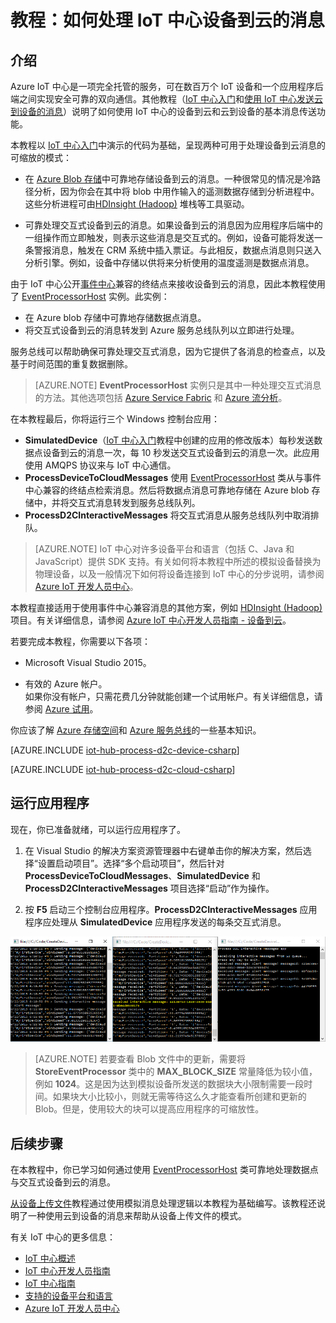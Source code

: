 <properties
	pageTitle="处理 IoT 中心设备到云的消息 | Azure"
	description="遵照本教程了解处理 IoT 中心设备到云消息的有用模式。"
	services="iot-hub"
	documentationCenter=".net"
	authors="dominicbetts"
	manager="timlt"
	editor=""/>

<tags
     ms.service="iot-hub"
     ms.date="04/29/2016"
     wacn.date="07/04/2016"/>

# 教程：如何处理 IoT 中心设备到云的消息

## 介绍

Azure IoT 中心是一项完全托管的服务，可在数百万个 IoT 设备和一个应用程序后端之间实现安全可靠的双向通信。其他教程（[IoT 中心入门]和[使用 IoT 中心发送云到设备的消息]）说明了如何使用 IoT 中心的设备到云和云到设备的基本消息传送功能。

本教程以 [IoT 中心入门]中演示的代码为基础，呈现两种可用于处理设备到云消息的可缩放的模式：

- 在 [Azure Blob 存储]中可靠地存储设备到云的消息。一种很常见的情况是冷路径分析，因为你会在其中将 blob 中用作输入的遥测数据存储到分析进程中。这些分析进程可由[HDInsight (Hadoop)] 堆栈等工具驱动。

- 可靠处理交互式设备到云的消息。如果设备到云的消息因为应用程序后端中的一组操作而立即触发，则表示这些消息是交互式的。例如，设备可能将发送一条警报消息，触发在 CRM 系统中插入票证。与此相反，数据点消息则只送入分析引擎。例如，设备中存储以供将来分析使用的温度遥测是数据点消息。

由于 IoT 中心公开[事件中心][lnk-event-hubs]兼容的终结点来接收设备到云的消息，因此本教程使用了 [EventProcessorHost] 实例。此实例：

* 在 Azure blob 存储中可靠地存储数据点消息。
* 将交互式设备到云的消息转发到 Azure 服务总线队列以立即进行处理。

服务总线可以帮助确保可靠处理交互式消息，因为它提供了各消息的检查点，以及基于时间范围的重复数据删除。

> [AZURE.NOTE] **EventProcessorHost** 实例只是其中一种处理交互式消息的方法。其他选项包括 [Azure Service Fabric][lnk-service-fabric] 和 [Azure 流分析][lnk-stream-analytics]。

在本教程最后，你将运行三个 Windows 控制台应用：

* **SimulatedDevice**（[IoT 中心入门]教程中创建的应用的修改版本）每秒发送数据点设备到云的消息一次，每 10 秒发送交互式设备到云的消息一次。此应用使用 AMQPS 协议来与 IoT 中心通信。
* **ProcessDeviceToCloudMessages** 使用 [EventProcessorHost] 类从与事件中心兼容的终结点检索消息。然后将数据点消息可靠地存储在 Azure blob 存储中，并将交互式消息转发到服务总线队列。
* **ProcessD2CInteractiveMessages** 将交互式消息从服务总线队列中取消排队。

> [AZURE.NOTE] IoT 中心对许多设备平台和语言（包括 C、Java 和 JavaScript）提供 SDK 支持。有关如何将本教程中所述的模拟设备替换为物理设备，以及一般情况下如何将设备连接到 IoT 中心的分步说明，请参阅 [Azure IoT 开发人员中心]。

本教程直接适用于使用事件中心兼容消息的其他方案，例如 [HDInsight (Hadoop)] 项目。有关详细信息，请参阅 [Azure IoT 中心开发人员指南 - 设备到云]。

若要完成本教程，你需要以下各项：

+ Microsoft Visual Studio 2015。

+ 有效的 Azure 帐户。<br/>如果你没有帐户，只需花费几分钟就能创建一个试用帐户。有关详细信息，请参阅 [Azure 试用](/pricing/1rmb-trial)。

你应该了解 [Azure 存储空间]和 [Azure 服务总线]的一些基本知识。


[AZURE.INCLUDE [iot-hub-process-d2c-device-csharp](../includes/iot-hub-process-d2c-device-csharp.md)]


[AZURE.INCLUDE [iot-hub-process-d2c-cloud-csharp](../includes/iot-hub-process-d2c-cloud-csharp.md)]

## 运行应用程序

现在，你已准备就绪，可以运行应用程序了。

1.	在 Visual Studio 的解决方案资源管理器中右键单击你的解决方案，然后选择“设置启动项目”。选择“多个启动项目”，然后针对 **ProcessDeviceToCloudMessages**、**SimulatedDevice** 和 **ProcessD2CInteractiveMessages** 项目选择“启动”作为操作。

2.	按 **F5** 启动三个控制台应用程序。**ProcessD2CInteractiveMessages** 应用程序应处理从 **SimulatedDevice** 应用程序发送的每条交互式消息。

  ![三个控制台应用程序][50]

> [AZURE.NOTE] 若要查看 Blob 文件中的更新，需要将 **StoreEventProcessor** 类中的 **MAX\_BLOCK\_SIZE** 常量降低为较小值，例如 **1024**。这是因为达到模拟设备所发送的数据块大小限制需要一段时间。如果块大小比较小，则就无需等待这么久才能查看所创建和更新的 Blob。但是，使用较大的块可以提高应用程序的可缩放性。

## 后续步骤

在本教程中，你已学习如何通过使用 [EventProcessorHost] 类可靠地处理数据点与交互式设备到云的消息。

[从设备上传文件]教程通过使用模拟消息处理逻辑以本教程为基础编写。该教程还说明了一种使用云到设备的消息来帮助从设备上传文件的模式。

有关 IoT 中心的更多信息：

* [IoT 中心概述]
* [IoT 中心开发人员指南]
* [IoT 中心指南]
* [支持的设备平台和语言][Supported devices]
* [Azure IoT 开发人员中心]

<!-- Images. -->
[50]: ./media/iot-hub-csharp-csharp-process-d2c/run1.png


<!-- Links -->

[Azure Blob 存储]: /documentation/articles/storage-dotnet-how-to-use-blobs/

[HDInsight (Hadoop)]: /documentation/services/hdinsight/
[Service Bus Queue]: /documentation/articles/service-bus/service-bus-dotnet-get-started-with-queues
[EventProcessorHost]: http://msdn.microsoft.com/zh-cn/library/azure/microsoft.servicebus.messaging.eventprocessorhost(v=azure.95).aspx


[Azure IoT 中心开发人员指南 - 设备到云]: /documentation/articles/iot-hub-devguide/#d2c

[Azure 存储空间]: /documentation/services/storage/
[Azure 服务总线]: /documentation/services/service-bus/



[使用 IoT 中心发送云到设备的消息]: /documentation/articles/iot-hub-csharp-csharp-c2d/
[从设备上传文件]: /documentation/articles/iot-hub-csharp-csharp-file-upload/

[IoT 中心概述]: /documentation/articles/iot-hub-what-is-iot-hub/
[IoT 中心指南]: /documentation/articles/iot-hub-guidance/
[IoT 中心开发人员指南]: /documentation/articles/iot-hub-devguide/
[IoT 中心入门]: /documentation/articles/iot-hub-csharp-csharp-getstarted/
[Supported devices]: /documentation/articles/iot-hub-tested-configurations/
[Azure IoT 开发人员中心]: /develop/iot
[lnk-service-fabric]: https://azure.microsoft.com/documentation/services/service-fabric/
[lnk-stream-analytics]: https://azure.microsoft.com/documentation/services/stream-analytics/
[lnk-event-hubs]: https://azure.microsoft.com/documentation/services/event-hubs/
<!---HONumber=Mooncake_0425_2016-->